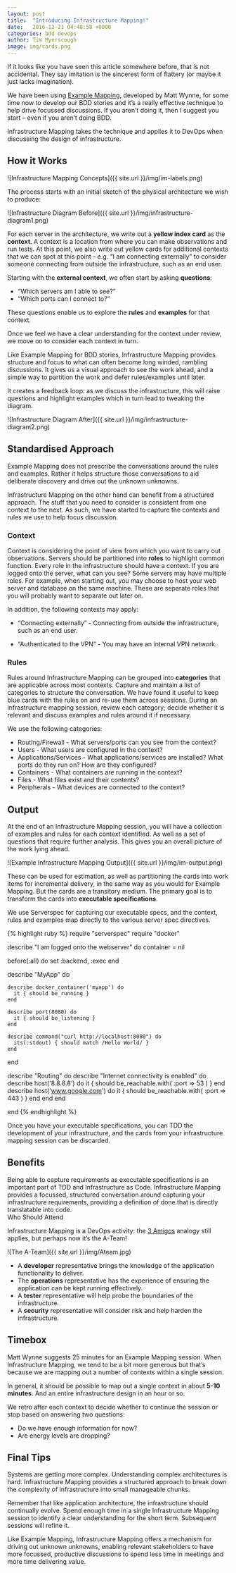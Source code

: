 ```yaml
---
layout: post
title:  "Introducing Infrastructure Mapping!"
date:   2016-12-21 04:48:58 +0000
categories: bdd devops
author: Tim Myerscough
image: img/cards.png
---
```

If it looks like you have seen this article somewhere before, that is not accidental.  They say imitation is the sincerest form of flattery (or maybe it just lacks imagination).

We have been using [Example Mapping](https://cucumber.io/blog/2015/12/08/example-mapping-introduction), developed by Matt Wynne, for some time now to develop our BDD stories and it’s a really effective technique to help drive focussed discussions.  If you aren’t doing it, then I suggest you start – even if you aren’t doing BDD.

Infrastructure Mapping takes the technique and applies it to DevOps when discussing the design of infrastructure.

## How it Works ##

![Infrastructure Mapping Concepts]({{ site.url }}/img/im-labels.png)

The process starts with an initial sketch of the physical architecture we wish to produce:

![Infrastructure Diagram Before]({{ site.url }}/img/infrastructure-diagram1.png)

For each server in the architecture, we write out a **yellow index card** as the **context**.  A context is a location from where you can make observations and run tests.  At this point, we also write out yellow cards for additional contexts that we can spot at this point - e.g. “I am connecting externally” to consider someone connecting from outside the infrastructure, such as an end user.


Starting with the **external context**, we often start by asking **questions**:

* “Which servers am I able to see?”
* “Which ports can I connect to?”


These questions enable us to explore the **rules** and **examples** for that context.

Once we feel we have a clear understanding for the context under review, we move on to consider each context in turn.

Like Example Mapping for BDD stories, Infrastructure Mapping provides structure and focus to what can often become long winded, rambling discussions.  It gives us a visual approach to see the work ahead, and a simple way to partition the work and defer rules/examples until later.

It creates a feedback loop: as we discuss the infrastructure, this will raise questions and highlight examples which in turn lead to tweaking the diagram.

![Infrastructure Diagram After]({{ site.url }}/img/infrastructure-diagram2.png)

## Standardised Approach ##

Example Mapping does not prescribe the conversations around the rules and examples.  Rather it helps structure those conversations to aid deliberate discovery and drive out the unknown unknowns.

Infrastructure Mapping on the other hand can benefit from a structured approach.  The stuff that you need to consider is consistent from one context to the next.  As such, we have started to capture the contexts and rules we use to help focus discussion.

### Context ###

Context is considering the point of view from which you want to carry out observations.  Servers should be partitioned into **roles** to highlight common function.  Every role in the infrastructure should have a context. If you are logged onto the server, what can you see?  Some servers may have multiple roles.  For example, when starting out, you may choose to host your web server and database on the same machine.  These are separate roles that you will probably want to separate out later on.


In addition, the following contexts may apply:

* “Connecting externally” - Connecting from outside the infrastructure, such as an end user.

* “Authenticated to the VPN” - You may have an internal VPN network.

### Rules ###

Rules around Infrastructure Mapping can be grouped into **categories** that are applicable across most contexts.  Capture and maintain a list of categories to structure the conversation.  We have found it useful to keep blue cards with the rules on and re-use them across sessions.  During an infrastructure mapping session, review each category; decide whether it is relevant and discuss examples and rules around it if necessary.

We use the following categories:

* Routing/Firewall - What servers/ports can you see from the context?
* Users - What users are configured in the context?
* Applications/Services - What applications/services are installed?  What ports do they run on?  How are they configured?
* Containers - What containers are running in the context?
* Files - What files exist and their contents?
* Peripherals - What devices are connected to the context?

## Output ##

At the end of an Infrastructure Mapping session, you will have a collection of examples and rules for each context identified.  As well as a set of questions that require further analysis.  This gives you an overall picture of the work lying ahead.

![Example Infrastructure Mapping Output]({{ site.url }}/img/im-output.png)


These can be used for estimation, as well as partitioning the cards into work items for incremental delivery, in the same way as you would for Example Mapping.  But the cards are a transitory medium.  The primary goal is to transform the cards into **executable specifications**.

We use Serverspec for capturing our executable specs, and the context, rules and examples map directly to the various server spec directives.

{% highlight ruby %}
require "serverspec"
require "docker"

describe "I am logged onto the webserver" do
  container = nil

  before(:all) do
    set :backend, :exec
  end

  describe "MyApp" do

    describe docker_container('myapp') do
      it { should be_running }
    end

    describe port(8080) do
      it { should be_listening }
    end

    describe command("curl http://localhost:8080") do
      its(:stdout) { should match /Hello World/ }    
    end

  end

  describe "Routing" do
    describe "Internet connectivity is enabled" do
      describe host('8.8.8.8') do
        it { should be_reachable.with( :port => 53 ) }
      end
      describe host('www.google.com') do
        it { should be_reachable.with( :port => 443 ) }
      end
    end
  end

end
{% endhighlight %}

Once you have your executable specifications, you can TDD the development of your infrastructure, and the cards from your infrastructure mapping session can be discarded.

## Benefits ##

Being able to capture requirements as executable specifications is an important part of TDD and Infrastructure as Code.  Infrastructure Mapping provides a focussed, structured conversation around capturing your infrastructure requirements, providing a definition of done that is directly translatable into code.  
Who Should Attend

Infrastructure Mapping is a DevOps activity: the [3 Amigos](https://www.scrumalliance.org/community/articles/2013/2013-april/introducing-the-three-amigos) analogy still applies, but perhaps now it’s the A-Team!

![The A-Team]({{ site.url }}/img/Ateam.jpg)

* A **developer** representative brings the knowledge of the application functionality to deliver.  
* The **operations** representative has the experience of ensuring the application can be kept running effectively.  
* A **tester** representative will help probe the boundaries of the infrastructure.  
* A **security** representative will consider risk and help harden the infrastructure.

## Timebox ##

Matt Wynne suggests 25 minutes for an Example Mapping session.  When Infrastructure Mapping, we tend to be a bit more generous but that’s because we are mapping out a number of contexts within a single session.

In general, it should be possible to map out a single context in about **5-10 minutes**.  And an entire infrastructure design in an hour or so.

We retro after each context to decide whether to continue the session or stop based on answering two questions:

* Do we have enough information for now?
* Are energy levels are dropping?

## Final Tips

Systems are getting more complex.  Understanding complex architectures is hard.  Infrastructure Mapping provides a structured approach to break down the complexity of infrastructure into small manageable chunks.

Remember that like application architecture, the infrastructure should continually evolve.  Spend enough time in a single Infrastructure Mapping session to identify a clear understanding for the short term.  Subsequent sessions will refine it.

Like Example Mapping, Infrastructure Mapping offers a mechanism for driving out unknown unknowns, enabling relevant stakeholders to have more focussed, productive discussions to spend less time in meetings and more time delivering value.
